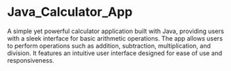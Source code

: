 # Java_Calculator_App
A simple yet powerful calculator application built with Java, providing users with a sleek interface for basic arithmetic operations. The app allows users to perform operations such as addition, subtraction, multiplication, and division. It features an intuitive user interface designed for ease of use and responsiveness.
